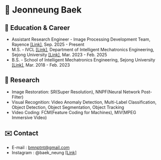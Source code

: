 # 🦅 Jeonneung Baek
##  🌱 Education & Career
- Assistant Research Engineer - Image Processing Development Team, Rayence [[Link]](https://www.rayence.com/), Sep. 2025 - Present
- M.S. - IVCL [[Link]](https://sites.google.com/view/ivcl), Department of Intelligent Mechatronics Engineering, Sejong University [[Link]](https://www.sejong.ac.kr/kor/index.do), Mar. 2023 - Feb. 2025
- B.S. - School of Intelligent Mechatronics Engineering, Sejong University [[Link]](https://www.sejong.ac.kr/kor/index.do), Mar. 2018 - Feb. 2023
  
##  🚀 Research
- Image Restoration: SR(Super Resolution), NNPF(Neural Network Post-Filter)
- Visual Recognition: Video Anomaly Detection, Multi-Label Classification, Object Detection, Object Segmentation, Object Tracking
- Video Coding: FCM(Feature Coding for Machines), MIV(MPEG Immersive Video)


## ✉️ Contact 
- E-mail : bmnptnt@gmail.com
- Instagram : @baek_neung [[Link]](https://www.instagram.com/baek_neung/)



<!--
**bmnptnt/bmnptnt** is a ✨ _special_ ✨ repository because its `README.md` (this file) appears on your GitHub profile.

Here are some ideas to get you started:

- 🔭 I’m currently working on ...
- 🌱 I’m currently learning ...
- 👯 I’m looking to collaborate on ...
- 🤔 I’m looking for help with ...
- 💬 Ask me about ...
- 📫 How to reach me: ...
- 😄 Pronouns: ...
- ⚡ Fun fact: ...
-->
